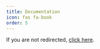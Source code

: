 ```yaml
---
title: Documentation
icon: fas fa-book
order: 5
---
```


<script>
  window.location.href = "https://ezfrcnn.com/mkdocs";
</script>

If you are not redirected, [click here](https://ezfrcnn.com/mkdocs).
